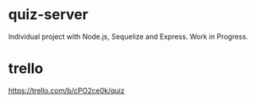 # quiz-server
Individual project with Node.js, Sequelize and Express. Work in Progress.

# trello
https://trello.com/b/cPO2ce0k/quiz
